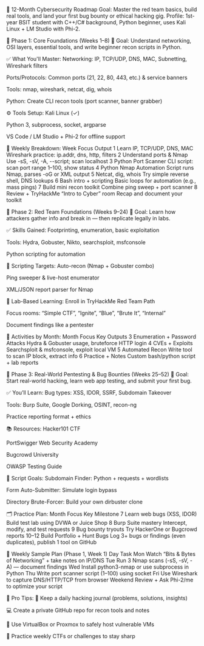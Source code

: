 🧭 12-Month Cybersecurity Roadmap
Goal: Master the red team basics, build real tools, and land your first bug bounty or ethical hacking gig.
Profile: 1st-year BSIT student with C++/C# background, Python beginner, uses Kali Linux + LM Studio with Phi-2.

🔹 Phase 1: Core Foundations (Weeks 1–8)
🎯 Goal: Understand networking, OSI layers, essential tools, and write beginner recon scripts in Python.

✅ What You'll Master:
Networking: IP, TCP/UDP, DNS, MAC, Subnetting, Wireshark filters

Ports/Protocols: Common ports (21, 22, 80, 443, etc.) & service banners

Tools: nmap, wireshark, netcat, dig, whois

Python: Create CLI recon tools (port scanner, banner grabber)

⚙️ Tools Setup:
Kali Linux (✓)

Python 3, subprocess, socket, argparse

VS Code / LM Studio + Phi-2 for offline support

📅 Weekly Breakdown:
Week	Focus	Output
1	Learn IP, TCP/UDP, DNS, MAC	Wireshark practice: ip.addr, dns, http, filters
2	Understand ports & Nmap	Use -sS, -sV, -A, --script; scan localhost
3	Python Port Scanner	CLI script: scan port range 1–100, show status
4	Python Nmap Automation	Script runs Nmap, parses -oG or XML output
5	Netcat, dig, whois	Try simple reverse shell, DNS lookups
6	Bash intro + scripting	Basic loops for automation (e.g., mass pings)
7	Build mini recon toolkit	Combine ping sweep + port scanner
8	Review + TryHackMe “Intro to Cyber” room	Recap and document your toolkit

🔹 Phase 2: Red Team Foundations (Weeks 9–24)
🎯 Goal: Learn how attackers gather info and break in — then replicate legally in labs.

✅ Skills Gained:
Footprinting, enumeration, basic exploitation

Tools: Hydra, Gobuster, Nikto, searchsploit, msfconsole

Python scripting for automation

🔧 Scripting Targets:
Auto-recon (Nmap + Gobuster combo)

Ping sweeper & live-host enumerator

XML/JSON report parser for Nmap

🧪 Lab-Based Learning:
Enroll in TryHackMe Red Team Path

Focus rooms: “Simple CTF”, “Ignite”, “Blue”, “Brute It”, “Internal”

Document findings like a pentester

📅 Activities by Month:
Month	Focus	Key Outputs
3	Enumeration + Password Attacks	Hydra & Gobuster usage, bruteforce HTTP login
4	CVEs + Exploits	Searchsploit & msfconsole, exploit local VM
5	Automated Recon	Write tool to scan IP block, extract info
6	Practice + Notes	Custom bash/python script + lab reports

🔹 Phase 3: Real-World Pentesting & Bug Bounties (Weeks 25–52)
🎯 Goal: Start real-world hacking, learn web app testing, and submit your first bug.

✅ You’ll Learn:
Bug types: XSS, IDOR, SSRF, Subdomain Takeover

Tools: Burp Suite, Google Dorking, OSINT, recon-ng

Practice reporting format + ethics

📚 Resources:
Hacker101 CTF

PortSwigger Web Security Academy

Bugcrowd University

OWASP Testing Guide

🧰 Script Goals:
Subdomain Finder: Python + requests + wordlists

Form Auto-Submitter: Simulate login bypass

Directory Brute-Forcer: Build your own dirbuster clone

🗂 Practice Plan:
Month	Focus	Key Milestone
7	Learn web bugs (XSS, IDOR)	Build test lab using DVWA or Juice Shop
8	Burp Suite mastery	Intercept, modify, and test requests
9	Bug bounty tryouts	Try HackerOne or Bugcrowd reports
10–12	Build Portfolio + Hunt Bugs	Log 3+ bugs or findings (even duplicates), publish 1 tool on GitHub

📘 Weekly Sample Plan (Phase 1, Week 1)
Day	Task
Mon	Watch “Bits & Bytes of Networking” + take notes on IP/DNS
Tue	Run 3 Nmap scans (-sS, -sV, -A) — document findings
Wed	Install python3-nmap or use subprocess in Python
Thu	Write port scanner script (1–100) using socket
Fri	Use Wireshark to capture DNS/HTTP/TCP from browser
Weekend	Review + Ask Phi-2/me to optimize your script

🧠 Pro Tips:
📓 Keep a daily hacking journal (problems, solutions, insights)

💻 Create a private GitHub repo for recon tools and notes

🧪 Use VirtualBox or Proxmox to safely host vulnerable VMs

🔁 Practice weekly CTFs or challenges to stay sharp